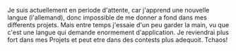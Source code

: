 Je suis actuellement en periode d'attente, car j'apprend une nouvelle langue (l'allemand), donc impossible de me donner a fond dans mes differents projets. Mais entre temps j'essaie d'un peu garder la main, vu que c'est une langue qui demande enormement d'application. 
Je reviendrai plus fort dans mes Projets et peut etre dans des contests plus adequoit. Tchaos!
